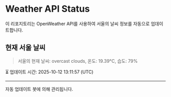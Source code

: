 
# Weather API Status

이 리포지토리는 OpenWeather API를 사용하여 서울의 날씨 정보를 자동으로 업데이트합니다.

## 현재 서울 날씨
> 서울의 현재 날씨: overcast clouds, 온도: 19.39°C, 습도: 79%

⏳ 업데이트 시간: 2025-10-12 13:11:57 (UTC)

---
자동 업데이트 봇에 의해 관리됩니다.
